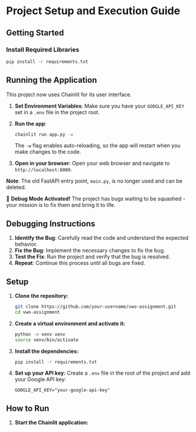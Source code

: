 # Project Setup and Execution Guide

## Getting Started

### Install Required Libraries
```sh
pip install -r requirements.txt
```

## Running the Application
This project now uses Chainlit for its user interface.

1. **Set Environment Variables**: Make sure you have your `GOOGLE_API_KEY` set in a `.env` file in the project root.

2. **Run the app**:
   ```sh
   chainlit run app.py -w
   ```
   The `-w` flag enables auto-reloading, so the app will restart when you make changes to the code.

3. **Open in your browser**: Open your web browser and navigate to `http://localhost:8000`.

**Note**: The old FastAPI entry point, `main.py`, is no longer used and can be deleted.

🐛 **Debug Mode Activated!** The project has bugs waiting to be squashed - your mission is to fix them and bring it to life.

## Debugging Instructions

1. **Identify the Bug**: Carefully read the code and understand the expected behavior.
2. **Fix the Bug**: Implement the necessary changes to fix the bug.
3. **Test the Fix**: Run the project and verify that the bug is resolved.
4. **Repeat**: Continue this process until all bugs are fixed.

## Setup

1.  **Clone the repository:**
    ```bash
    git clone https://github.com/your-username/vwo-assignment.git
    cd vwo-assignment
    ```

2.  **Create a virtual environment and activate it:**
    ```bash
    python -m venv venv
    source venv/bin/activate
    ```

3.  **Install the dependencies:**
    ```bash
    pip install -r requirements.txt
    ```

4.  **Set up your API key:**
    Create a `.env` file in the root of the project and add your Google API key:
    ```
    GOOGLE_API_KEY="your-google-api-key"
    ```

## How to Run

1.  **Start the Chainlit application:**
